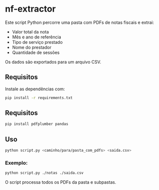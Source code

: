 # nf-extractor

Este script Python percorre uma pasta com PDFs de notas fiscais e extrai:

- Valor total da nota
- Mês e ano de referência
- Tipo de serviço prestado
- Nome do prestador
- Quantidade de sessões

Os dados são exportados para um arquivo CSV.

## Requisitos

Instale as dependências com:

```bash
pip install -r requirements.txt
```

## Requisitos

```bash
pip install pdfplumber pandas
```

## Uso

```bash
python script.py <caminho/para/pasta_com_pdfs> <saida.csv>
```

### Exemplo:

```bash
python script.py ./notas ./saida.csv
```

O script processa todos os PDFs da pasta e subpastas.
